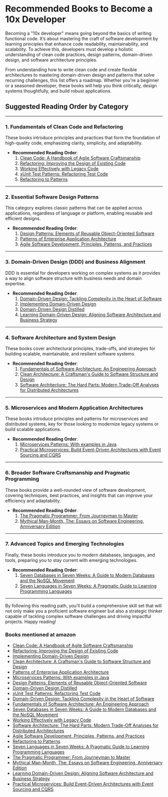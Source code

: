 # Recommended Books to Become a 10x Developer

Becoming a "10x developer" means going beyond the basics of writing functional code. It’s about mastering the craft of software development by learning principles that enhance code readability, maintainability, and scalability. To achieve this, developers must develop a holistic understanding of clean code practices, design patterns, domain-driven design, and software architecture principles. 

From understanding how to write clean code and create flexible architectures to mastering domain-driven design and patterns that solve recurring challenges, this list offers a roadmap. Whether you're a beginner or a seasoned developer, these books will help you think critically, design systems thoughtfully, and build robust applications.

## Suggested Reading Order by Category

---

### 1. Fundamentals of Clean Code and Refactoring

These books introduce principles and practices that form the foundation of high-quality code, emphasizing clarity, simplicity, and adaptability.

- **Recommended Reading Order**:
  1. [Clean Code: A Handbook of Agile Software Craftsmanship](https://www.amazon.com/Clean-Code-Handbook-Software-Craftsmanship/dp/0132350882)
  2. [Refactoring: Improving the Design of Existing Code](https://www.amazon.com/Refactoring-Improving-Existing-Addison-Wesley-Signature/dp/0134757599)
  3. [Working Effectively with Legacy Code](https://www.amazon.com/Working-Effectively-Legacy-Michael-Feathers/dp/0131177052)
  4. [xUnit Test Patterns: Refactoring Test Code](https://www.amazon.com/xUnit-Test-Patterns-Refactoring-Code/dp/0131495054)
  5. [Refactoring to Patterns](https://www.amazon.com/Refactoring-Patterns-Joshua-Kerievsky/dp/0321213351)

---

### 2. Essential Software Design Patterns

This category explores classic patterns that can be applied across applications, regardless of language or platform, enabling reusable and efficient designs.

- **Recommended Reading Order**:
  1. [Design Patterns: Elements of Reusable Object-Oriented Software](https://www.amazon.com/Design-Patterns-Elements-Reusable-Object-Oriented/dp/0201633612)
  2. [Patterns of Enterprise Application Architecture](https://www.amazon.com/Patterns-Enterprise-Application-Architecture-Martin/dp/0321127420)
  3. [Agile Software Development, Principles, Patterns, and Practices](https://www.amazon.com/Software-Development-Principles-Patterns-Practices/dp/0135974445)

---

### 3. Domain-Driven Design (DDD) and Business Alignment

DDD is essential for developers working on complex systems as it provides a way to align software structure with business needs and domain expertise.

- **Recommended Reading Order**:
  1. [Domain-Driven Design: Tackling Complexity in the Heart of Software](https://www.amazon.com/Domain-Driven-Design-Tackling-Complexity-Software/dp/0321125215)
  2. [Implementing Domain-Driven Design](https://www.amazon.com/Implementing-Domain-Driven-Design-Vaughn-Vernon/dp/0321834577)
  3. [Domain-Driven Design Distilled](https://www.amazon.com/Domain-Driven-Design-Distilled-Vaughn-Vernon/dp/0134434420)
  4. [Learning Domain-Driven Design: Aligning Software Architecture and Business Strategy](https://www.amazon.com/Learning-Domain-Driven-Design-Aligning-Architecture/dp/1098100131)

---

### 4. Software Architecture and System Design

These books cover architectural principles, trade-offs, and strategies for building scalable, maintainable, and resilient software systems.

- **Recommended Reading Order**:
  1. [Fundamentals of Software Architecture: An Engineering Approach](https://www.amazon.com/Fundamentals-Software-Architecture-Comprehensive-Characteristics/dp/1492043451)
  2. [Clean Architecture: A Craftsman's Guide to Software Structure and Design](https://www.amazon.com/Clean-Architecture-Craftsmans-Software-Structure/dp/0134494164)
  3. [Software Architecture: The Hard Parts: Modern Trade-Off Analyses for Distributed Architectures](https://www.amazon.com/Software-Architecture-Trade-Off-Distributed-Architectures/dp/1492086894)

---

### 5. Microservices and Modern Application Architectures

These books introduce principles and patterns for microservices and distributed systems, key for those looking to modernize legacy systems or build scalable applications.

- **Recommended Reading Order**:
  1. [Microservices Patterns: With examples in Java](https://www.amazon.com/Microservices-Patterns-examples-Chris-Richardson/dp/1617294543)
  2. [Practical Microservices: Build Event-Driven Architectures with Event Sourcing and CQRS](https://www.amazon.com/Practical-Microservices-Event-Driven-Architectures-Sourcing/dp/1680506455)

---

### 6. Broader Software Craftsmanship and Pragmatic Programming

These books provide a well-rounded view of software development, covering techniques, best practices, and insights that can improve your efficiency and adaptability.

- **Recommended Reading Order**:
  1. [The Pragmatic Programmer: From Journeyman to Master](https://www.amazon.com/Pragmatic-Programmer-Journeyman-Master/dp/020161622X)
  2. [Mythical Man-Month, The: Essays on Software Engineering, Anniversary Edition](https://www.amazon.com/Mythical-Man-Month-Software-Engineering-Anniversary/dp/0201835959)

---

### 7. Advanced Topics and Emerging Technologies

Finally, these books introduce you to modern databases, languages, and tools, preparing you to stay current with emerging technologies.

- **Recommended Reading Order**:
  1. [Seven Databases in Seven Weeks: A Guide to Modern Databases and the NoSQL Movement](https://www.amazon.com/Seven-Databases-Weeks-Modern-Movement/dp/1680502530)
  2. [Seven Languages in Seven Weeks: A Pragmatic Guide to Learning Programming Languages](https://www.amazon.com/Seven-Languages-Weeks-Programming-Programmers/dp/193435659X)

---

By following this reading path, you’ll build a comprehensive skill set that will not only make you a proficient software engineer but also a strategic thinker capable of tackling complex software challenges and driving impactful projects. Happy reading!

### Books mentioned at amazon

- [Clean Code: A Handbook of Agile Software Craftsmanship](https://www.amazon.com/Clean-Code-Handbook-Software-Craftsmanship/dp/0132350882)
- [Refactoring: Improving the Design of Existing Code](https://www.amazon.com/Refactoring-Improving-Existing-Addison-Wesley-Signature/dp/0134757599)
- [Implementing Domain-Driven Design](https://www.amazon.com/Implementing-Domain-Driven-Design-Vaughn-Vernon/dp/0321834577)
- [Clean Architecture: A Craftsman's Guide to Software Structure and Design](https://www.amazon.com/Clean-Architecture-Craftsmans-Software-Structure/dp/0134494164)
- [Patterns of Enterprise Application Architecture](https://www.amazon.com/Patterns-Enterprise-Application-Architecture-Martin/dp/0321127420)
- [Microservices Patterns: With examples in Java](https://www.amazon.com/Microservices-Patterns-examples-Chris-Richardson/dp/1617294543)
- [Design Patterns: Elements of Reusable Object-Oriented Software](https://www.amazon.com/Design-Patterns-Elements-Reusable-Object-Oriented/dp/0201633612)
- [Domain-Driven Design Distilled](https://www.amazon.com/Domain-Driven-Design-Distilled-Vaughn-Vernon/dp/0134434420)
- [xUnit Test Patterns: Refactoring Test Code](https://www.amazon.com/xUnit-Test-Patterns-Refactoring-Code/dp/0131495054)
- [Domain-Driven Design: Tackling Complexity in the Heart of Software](https://www.amazon.com/Domain-Driven-Design-Tackling-Complexity-Software/dp/0321125215)
- [Fundamentals of Software Architecture: An Engineering Approach](https://www.amazon.com/Fundamentals-Software-Architecture-Comprehensive-Characteristics/dp/1492043451)
- [Seven Databases in Seven Weeks: A Guide to Modern Databases and the NoSQL Movement](https://www.amazon.com/Seven-Databases-Weeks-Modern-Movement/dp/1680502530)
- [Working Effectively with Legacy Code](https://www.amazon.com/Working-Effectively-Legacy-Michael-Feathers/dp/0131177052)
- [Software Architecture: The Hard Parts: Modern Trade-Off Analyses for Distributed Architectures](https://www.amazon.com/Software-Architecture-Trade-Off-Distributed-Architectures/dp/1492086894)
- [Agile Software Development, Principles, Patterns, and Practices](https://www.amazon.com/Software-Development-Principles-Patterns-Practices/dp/0135974445)
- [Refactoring to Patterns](https://www.amazon.com/Refactoring-Patterns-Joshua-Kerievsky/dp/0321213351)
- [Seven Languages in Seven Weeks: A Pragmatic Guide to Learning Programming Languages](https://www.amazon.com/Seven-Languages-Weeks-Programming-Programmers/dp/193435659X)
- [The Pragmatic Programmer: From Journeyman to Master](https://www.amazon.com/Pragmatic-Programmer-Journeyman-Master/dp/020161622X)
- [Mythical Man-Month, The: Essays on Software Engineering, Anniversary Edition](https://www.amazon.com/Mythical-Man-Month-Software-Engineering-Anniversary/dp/0201835959)
- [Learning Domain-Driven Design: Aligning Software Architecture and Business Strategy](https://www.amazon.com/Learning-Domain-Driven-Design-Aligning-Architecture/dp/1098100131)
- [Practical Microservices: Build Event-Driven Architectures with Event Sourcing and CQRS](https://www.amazon.com/Practical-Microservices-Event-Driven-Architectures-Sourcing/dp/1680506455)
